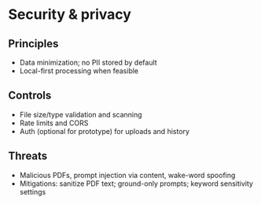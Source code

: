 # Security & privacy

## Principles
- Data minimization; no PII stored by default
- Local-first processing when feasible

## Controls
- File size/type validation and scanning
- Rate limits and CORS
- Auth (optional for prototype) for uploads and history

## Threats
- Malicious PDFs, prompt injection via content, wake-word spoofing
- Mitigations: sanitize PDF text; ground-only prompts; keyword sensitivity settings
